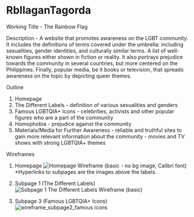 # RbIlaganTagorda

Working Title - The Rainbow Flag

Description - A website that promotes awareness on the LGBT community. It includes the definitions of terms covered under the umbrella: including sexualities, gender identities, and culturally similar terms. A list of well-known figures either shown in fiction or reality. It also portrays prejudice towards the community in several countries, but more centered on the Philippines. Finally, popular media, be it books or television, that spreads awareness on the topic by depicting queer themes.

Outline
1. Homepage
2. The Different Labels - definition of various sexualities and genders
3. Famous LGBTQIA+ Icons - celebrities, activists and other popular figures who are a part of the community
4. Homophobia - prejudice against the community
5. Materials/Media for Further Awareness - reliable and truthful sites to gain more relevant information about the community
                                         - movies and TV shows with strong LGBTQIA+ themes 

Wireframes
1. Homepage
![Homepage Wireframe (basic - no bg image, Calibri font)](https://user-images.githubusercontent.com/112594540/189650436-b564316e-1ab0-415b-a154-c1cc9b1e214a.jpg)
*Hyperlinks to subpages are the images above the labels.

2. Subpage 1 (The Different Labels)
![Subpage 1 The Different Labels Wireframe (basic)](https://user-images.githubusercontent.com/112594540/189651275-a42625b6-343e-45e4-800c-00c2b3bf1e30.jpg)

3. Subpage 3 (Famous LGBTQIA+ Icons)
![wireframe_subpage2_famous icons](https://user-images.githubusercontent.com/112594483/190281059-d045fb40-e166-4031-9918-1d9b0c18a471.jpg)


